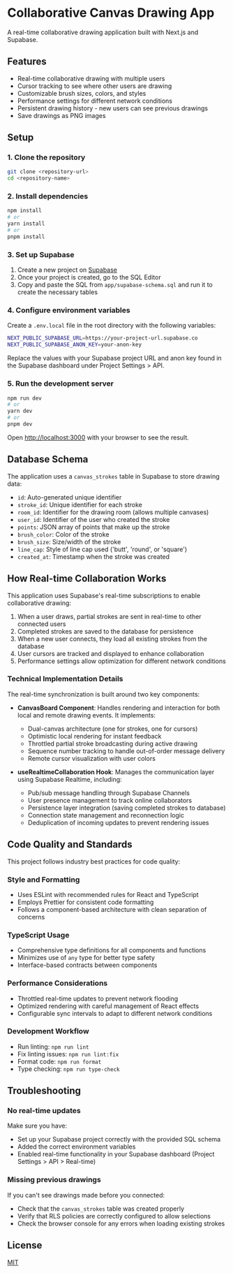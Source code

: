 # Collaborative Canvas Drawing App

A real-time collaborative drawing application built with Next.js and Supabase.

## Features

- Real-time collaborative drawing with multiple users
- Cursor tracking to see where other users are drawing
- Customizable brush sizes, colors, and styles
- Performance settings for different network conditions
- Persistent drawing history - new users can see previous drawings
- Save drawings as PNG images

## Setup

### 1. Clone the repository

```bash
git clone <repository-url>
cd <repository-name>
```

### 2. Install dependencies

```bash
npm install
# or
yarn install
# or
pnpm install
```

### 3. Set up Supabase

1. Create a new project on [Supabase](https://supabase.io)
2. Once your project is created, go to the SQL Editor
3. Copy and paste the SQL from `app/supabase-schema.sql` and run it to create the necessary tables

### 4. Configure environment variables

Create a `.env.local` file in the root directory with the following variables:

```bash
NEXT_PUBLIC_SUPABASE_URL=https://your-project-url.supabase.co
NEXT_PUBLIC_SUPABASE_ANON_KEY=your-anon-key
```

Replace the values with your Supabase project URL and anon key found in the Supabase dashboard under Project Settings > API.

### 5. Run the development server

```bash
npm run dev
# or
yarn dev
# or
pnpm dev
```

Open [http://localhost:3000](http://localhost:3000) with your browser to see the result.

## Database Schema

The application uses a `canvas_strokes` table in Supabase to store drawing data:

- `id`: Auto-generated unique identifier
- `stroke_id`: Unique identifier for each stroke
- `room_id`: Identifier for the drawing room (allows multiple canvases)
- `user_id`: Identifier of the user who created the stroke
- `points`: JSON array of points that make up the stroke
- `brush_color`: Color of the stroke
- `brush_size`: Size/width of the stroke
- `line_cap`: Style of line cap used ('butt', 'round', or 'square')
- `created_at`: Timestamp when the stroke was created

## How Real-time Collaboration Works

This application uses Supabase's real-time subscriptions to enable collaborative drawing:

1. When a user draws, partial strokes are sent in real-time to other connected users
2. Completed strokes are saved to the database for persistence
3. When a new user connects, they load all existing strokes from the database
4. User cursors are tracked and displayed to enhance collaboration
5. Performance settings allow optimization for different network conditions

### Technical Implementation Details

The real-time synchronization is built around two key components:

- **CanvasBoard Component**: Handles rendering and interaction for both local and remote drawing events. It implements:

  - Dual-canvas architecture (one for strokes, one for cursors)
  - Optimistic local rendering for instant feedback
  - Throttled partial stroke broadcasting during active drawing
  - Sequence number tracking to handle out-of-order message delivery
  - Remote cursor visualization with user colors

- **useRealtimeCollaboration Hook**: Manages the communication layer using Supabase Realtime, including:
  - Pub/sub message handling through Supabase Channels
  - User presence management to track online collaborators
  - Persistence layer integration (saving completed strokes to database)
  - Connection state management and reconnection logic
  - Deduplication of incoming updates to prevent rendering issues

## Code Quality and Standards

This project follows industry best practices for code quality:

### Style and Formatting

- Uses ESLint with recommended rules for React and TypeScript
- Employs Prettier for consistent code formatting
- Follows a component-based architecture with clean separation of concerns

### TypeScript Usage

- Comprehensive type definitions for all components and functions
- Minimizes use of `any` type for better type safety
- Interface-based contracts between components

### Performance Considerations

- Throttled real-time updates to prevent network flooding
- Optimized rendering with careful management of React effects
- Configurable sync intervals to adapt to different network conditions

### Development Workflow

- Run linting: `npm run lint`
- Fix linting issues: `npm run lint:fix`
- Format code: `npm run format`
- Type checking: `npm run type-check`

## Troubleshooting

### No real-time updates

Make sure you have:

- Set up your Supabase project correctly with the provided SQL schema
- Added the correct environment variables
- Enabled real-time functionality in your Supabase dashboard (Project Settings > API > Real-time)

### Missing previous drawings

If you can't see drawings made before you connected:

- Check that the `canvas_strokes` table was created properly
- Verify that RLS policies are correctly configured to allow selections
- Check the browser console for any errors when loading existing strokes

## License

[MIT](LICENSE)
